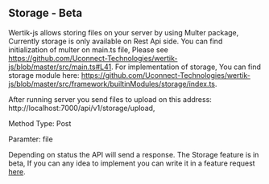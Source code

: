 ## Storage - Beta 

Wertik-js allows storing files on your server by using Multer package, Currently storage is only available on Rest Api side. You can find initialization of multer on main.ts file, Please see https://github.com/Uconnect-Technologies/wertik-js/blob/master/src/main.ts#L41. For implementation of storage, You can find storage module here: https://github.com/Uconnect-Technologies/wertik-js/blob/master/src/framework/builtinModules/storage/index.ts.

After running server you send files to upload on this address: http://localhost:7000/api/v1/storage/upload,

Method Type: Post


Paramter: file

Depending on status the API will send a response. The Storage feature is in beta, If you can any idea to implement you can write it in a feature request [here][1].


[1]: https://github.com/Uconnect-Technologies/wertik-js/issues/new?assignees=&labels=&template=feature_request.md&title=Storage%20feature
